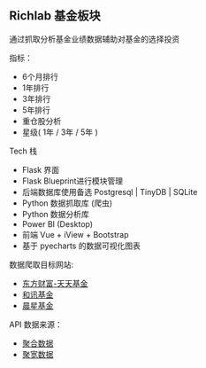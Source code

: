Richlab 基金板块
---

通过抓取分析基金业绩数据辅助对基金的选择投资

指标：
* 6个月排行
* 1年排行
* 3年排行
* 5年排行
* 重仓股分析
* 星级( 1年 / 3年 / 5年 )

Tech 栈

* Flask 界面
* Flask Blueprint进行模块管理
* 后端数据库使用备选 Postgresql | TinyDB | SQLite
* Python 数据抓取库 (爬虫)
* Python 数据分析库
* Power BI (Desktop)
* 前端 Vue + iView + Bootstrap
* 基于 pyecharts 的数据可视化图表


数据爬取目标网站:
* [东方财富-天天基金](http://www.1234567.com.cn)
* [和讯基金](http://funds.hexun.com/index.html)
* [晨星基金](http://cn.morningstar.com/fundtools/fundranking/default.aspx)

API 数据来源：
* [聚合数据](https://www.juhe.cn/docs/index/extid/13)
* [聚宽数据](https://www.joinquant.com/help/data/fund)

